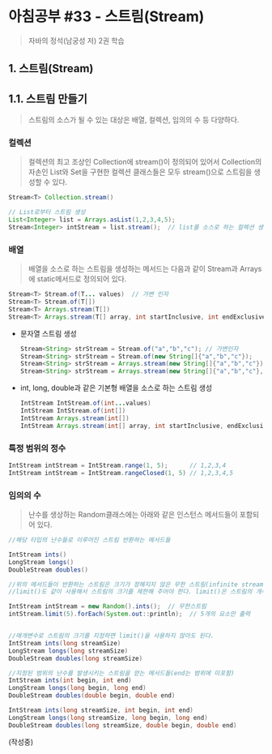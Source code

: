 # 아침공부 #33 - 스트림(Stream)
>자바의 정석(남궁성 저) 2권 학습  


## 1. 스트림(Stream)

## 1.1. 스트림 만들기
>스트림의 소스가 될 수 있는 대상은 배열, 컬렉션, 임의의 수 등 다양하다.

### 컬렉션
>컬렉션의 최고 조상인 Collection에 stream()이 정의되어 있어서 
Collection의 자손인 List와 Set을 구현한 컬렉션 클래스들은 모두 stream()으로 스트림을 생성할 수 있다.

~~~java
Stream<T> Collection.stream()

// List로부터 스트림 생성
List<Integer> list = Arrays.asList(1,2,3,4,5);
Stream<Integer> intStream = list.stream();  // list를 소스로 하는 컬렉션 생성
~~~

### 배열
>배열을 소스로 하는 스트림을 생성하는 메서드는 다음과 같이 Stream과 Arrays에 static메서드로 정의되어 있다.

~~~java
Stream<T> Stream.of(T... values)  // 가변 인자
Stream<T> Stream.of(T[])
Stream<T> Arrays.stream(T[])
Stream<T> Arrays.stream(T[] array, int startInclusive, int endExclusive)
~~~

- 문자열 스트림 생성
  
  ~~~java
  Stream<String> strStream = Stream.of("a","b","c"); // 가변인자
  Stream<String> strStream = Stream.of(new String[]{"a","b","c"});
  Stream<String> strStream = Arrays.stream(new String[]{"a","b","c"});
  Stream<String> strStream = Arrays.stream(new String[]{"a","b","c"}, 0, 3);
  ~~~

- int, long, double과 같은 기본형 배열을 소스로 하는 스트림 생성
  
  ~~~java
  IntStream IntStream.of(int...values)
  IntStream IntStream.of(int[])
  IntStream Arrays.stream(int[])
  IntStream Arrays.stream(int[] array, int startInclusive, endExclusive)
  ~~~

### 특정 범위의 정수

  ~~~java
  IntStream intStream = IntStream.range(1, 5);      // 1,2,3,4
  IntStream intStream = IntStream.rangeClosed(1, 5) // 1,2,3,4,5
  ~~~

### 임의의 수
>난수를 생상하는 Random클래스에는 아래와 같은 인스턴스 메서드들이 포함되어 있다.  

~~~java
//해당 타입의 난수들로 이루어진 스트림 반환하는 메서드들

IntStream ints()
LongStream longs()
DoubleStream doubles()

//위의 메서드들이 반환하는 스트림은 크기가 정해지지 않은 무한 스트림(infinite stream)이므로  
//limit()도 같이 사용해서 스트림의 크기를 제한해 주어야 한다. limit()은 스트림의 개수를 지정하는데 사용된다.

IntStream intStream = new Random().ints();  // 무한스트림
intStream.limit(5).forEach(System.out::println);  // 5개의 요소만 출력


//매개변수로 스트림의 크기를 지정하면 limit()을 사용하지 않아도 된다.
IntStream ints(long streamSize)
LongStream longs(long streamSize)
DoubleStream doubles(long streamSize)

//지정된 범위의 난수를 발생시키는 스트림을 얻는 메서드들(end는 범위에 미포함)
IntStream ints(int begin, int end)
LongStream longs(long begin, long end)
DoubleStream doubles(double begin, double end)

IntStream ints(long streamSize, int begin, int end)
LongStream longs(long streamSize, long begin, long end)
DoubleStream doubles(long streamSize, double begin, double end)
~~~

(작성중)
